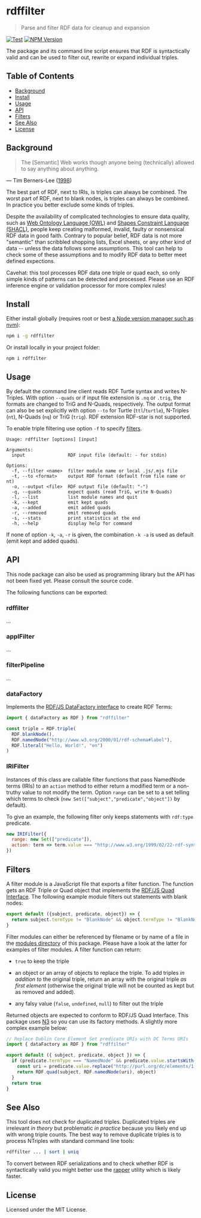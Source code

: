 # rdffilter

> Parse and filter RDF data for cleanup and expansion

[![Test](https://github.com/gbv/rdffilter/actions/workflows/test.yml/badge.svg)](https://github.com/gbv/rdffilter/actions/workflows/test.yml)
[![NPM Version](http://img.shields.io/npm/v/rdffilter.svg?style=flat)](https://www.npmjs.org/package/rdffilter)

The package and its command line script ensures that RDF is syntactically valid and can be used to filter out, rewrite or expand individual triples.

## Table of Contents

- [Background](#background)
- [Install](#install)
- [Usage](#usage)
- [API](#api)
- [Filters](#filters)
- [See Also](#see-also)
- [License](#license)

## Background

> The [Semantic] Web works though anyone being (technically) allowed to say anything about anything.

— Tim Berners-Lee ([1998](https://www.w3.org/DesignIssues/RDFnot.html))

The best part of RDF, next to IRIs, is triples can always be combined. The worst part of RDF, next to blank nodes, is triples can always be combined. In practice you better exclude some kinds of triples. 

Despite the availability of complicated technologies to ensure data quality, such as [Web Ontology Language (OWL)](https://www.w3.org/TR/owl2-overview/) and [Shapes Constraint Language (SHACL)](https://www.w3.org/TR/shacl/), people keep creating malformed, invalid, faulty or nonsensical RDF data in good faith. Contrary to popular belief, RDF data is not more "semantic" than scribbled shopping lists, Excel sheets, or any other kind of data -- unless the data follows some assumptions. This tool can help to check some of these assumptions and to modify RDF data to better meet defined expections.

Cavehat: this tool processes RDF data one triple or quad each, so only simple
kinds of patterns can be detected and processed. Please use an RDF inference
engine or validation processor for more complex rules!

## Install

Either install globally (requires root or best [a Node version manager such as nvm](https://docs.npmjs.com/downloading-and-installing-node-js-and-npm)):

~~~sh
npm i -g rdffilter
~~~

Or install locally in your project folder:

~~~
npm i rdffilter
~~~

## Usage

By default the command line client reads RDF Turtle syntax and writes
N-Triples. With option `--quads` or if input file extension is `.nq` or
`.trig`, the formats are changed to TriG and N-Quads, respectively. The output
format can also be set explicitly with option `--to` for Turtle
(`ttl`/`turtle`), N-Triples (`nt`), N-Quads (`nq`) or TriG (`trig`). RDF
extension RDF-star is not supported.

To enable triple filtering use option `-f` to specify [filters](#filters).

~~~
Usage: rdffilter [options] [input]

Arguments:
  input                RDF input file (default: - for stdin)

Options:
  -f, --filter <name>  filter module name or local .js/.mjs file
  -t, --to <format>    output RDF format (default from file name or nt)
  -o, --output <file>  RDF output file (default: "-")
  -q, --quads          expect quads (read TriG, write N-Quads)
  -l, --list           list module names and quit
  -k, --kept           emit kept quads
  -a, --added          emit added quads
  -r, --removed        emit removed quads
  -s, --stats          print statistics at the end
  -h, --help           display help for command
~~~

If none of option `-k`, `-a`, `-r` is given, the combination `-k -a` is used as default (emit kept and added quads).

## API

This node package can also be used as programming library but the API has not been fixed yet. Please consult the source code.

The following functions can be exported:

### rdffilter

...

### applFilter

...

### filterPipeline

...

### dataFactory

Implements the [RDF/JS DataFactory interface](https://rdf.js.org/data-model-spec/#datafactory-interface) to create RDF Terms:

~~~js
import { dataFactory as RDF } from "rdffilter"

const triple = RDF.triple(
  RDF.blankNode(),
  RDF.namedNode("http://www.w3.org/2000/01/rdf-schema#label"),
  RDF.literal("Hello, World!", "en")
)
~~~

### IRIFilter

Instances of this class are callable filter functions that pass NamedNode terms (IRIs) to an `action` method to either return a modified term or a non-truthy value to not modify the term. Option `range` can be set to a set telling which terms to check (`new Set(["subject","predicate","object"])` by default).

To give an example, the following filter only keeps statements with `rdf:type` predicate.

~~~js
new IRIFilter({
  range: new Set(["predicate"]),
  action: term => term.value === "http://www.w3.org/1999/02/22-rdf-syntax-ns#type"
})
~~~

## Filters

A filter module is a JavaScript file that exports a filter function. The function gets an RDF Triple or Quad object that implements the [RDF/JS Quad Interface](https://rdf.js.org/data-model-spec/#quad-interface). The following example module filters out statements with blank nodes:

~~~js
export default ({subject, predicate, object}) => {
  return subject.termType != "BlankNode" && object.termType != "BlankNode"
}
~~~

Filter modules can either be referenced by filename or by name of a file in the [modules directory](modules) of this package. Please have a look at the latter for examples of filter modules. A filter function can return:

- `true` to keep the triple

- an object or an array of objects to replace the triple.  To add triples *in
  addition to* the original triple, return an array with the original triple *as
  first element* (otherwise the original triple will not be counted as kept but as
  removed and added).

- any falsy value (`false`, `undefined`, `null`) to filter out the triple

Returned objects are expected to conform to RDF/JS Quad Interface. This package uses [N3](https://www.npmjs.com/package/n3) so you can use its factory methods. A slightly more complex example below:

~~~js
// Replace Dublin Core Element Set predicate URIs with DC Terms URIs
import { dataFactory as RDF } from "rdffilter"

export default ({ subject, predicate, object }) => {
  if (predicate.termType === "NamedNode" && predicate.value.startsWith("http://purl.org/dc/elements/1.1/")) {
    const uri = predicate.value.replace("http://purl.org/dc/elements/1.1/","http://purl.org/dc/")
    return RDF.quad(subject, RDF.namedNode(uri), object)
  }
  return true
}
~~~


## See Also

This tool does not check for duplicated triples. Duplicated triples are irrelevant *in theory* but problematic *in practice* because you likely end up with wrong triple counts. The best way to remove duplicate triples is to process NTriples with standard command line tools:

~~~sh
rdffilter ... | sort | uniq
~~~

To convert between RDF serializations and to check whether RDF is syntactically valid you might better use the [rapper](https://librdf.org/raptor/rapper.html) utility which is likely faster.

## License

Licensed under the MIT License.

